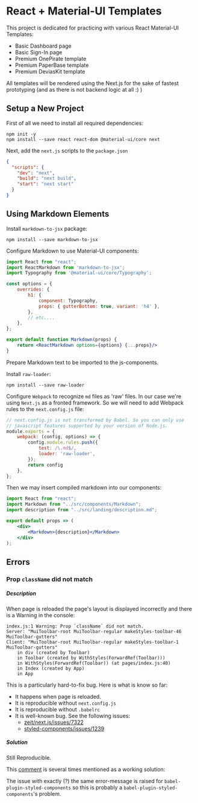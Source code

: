 # React + Material-UI Templates

This project is dedicated for practicing with various 
React Material-UI Templates:
 * Basic Dashboard page
 * Basic Sign-In page
 * Premium OnePirate template
 * Premium PaperBase template
 * Premium DeviasKit template

All templates will be rendered using the Next.js for the 
sake of fastest prototyping (and as there is not backend
logic at all :) )

## Setup a New Project

First of all we need to install all required dependencies:
```shell script
npm init -y
npm install --save react react-dom @material-ui/core next
```

Next, add the `next.js` scripts to the `package.json`
```json
{
  "scripts": {
    "dev": "next",
    "build": "next build",
    "start": "next start"
  }
}
```

## Using Markdown Elements

Install `markdown-to-jsx` package:
```shell script
npm install --save markdown-to-jsx
```

Configure Markdown to use Material-UI components:
```jsx harmony
import React from "react";
import ReactMarkdown from 'markdown-to-jsx';
import Typography from '@material-ui/core/Typography';

const options = {
    overrides: {
        h1: {
            component: Typography,
            props: { gutterBottom: true, variant: 'h4' },
        },
        // etc....
    },
};

export default function Markdown(props) {
    return <ReactMarkdown options={options} {...props}/>
}
```

Prepare Markdown text to be imported to the js-components. 

Install `raw-loader`:
```shell script
npm install --save raw-loader
```

Configure `Webpack` to recognize `md` files as 'raw' files. 
In our case we're using `Next.js` as a fronted framework. 
So we will need to add Webpack rules to the `next.config.js` file:
```js
// next.config.js is not transformed by Babel. So you can only use
// javascript features supported by your version of Node.js.
module.exports = {
    webpack: (config, options) => {
        config.module.rules.push({
            test: /\.md$/,
            loader: 'raw-loader',
        });
        return config
    },
};
```

Then we may insert compiled markdown into our components:
```jsx harmony
import React from "react";
import Markdown from "../src/components/Markdown";
import description from "../src/landing/description.md";

export default props => (
    <div>
        <Markdown>{description}</Markdown>
    </div>
);
```

## Errors

### Prop `className` did not match

##### Description
When page is reloaded the page's layout is displayed 
incorrectly and there is a Warning in the console:
```
index.js:1 Warning: Prop `className` did not match. 
Server: "MuiToolbar-root MuiToolbar-regular makeStyles-toolbar-46 MuiToolbar-gutters" 
Client: "MuiToolbar-root MuiToolbar-regular makeStyles-toolbar-1 MuiToolbar-gutters" 
    in div (created by Toolbar)
    in Toolbar (created by WithStyles(ForwardRef(Toolbar)))
    in WithStyles(ForwardRef(Toolbar)) (at pages/​index.js:40)
    in Index (created by App)
    in App
```

This is a particularly hard-to-fix bug. Here is what is know so far: 
* It happens when page is reloaded.
* It is reproducible without `next.config.js`
* It is reproducible without `.babelrc`
* It is well-known bug. See the following issues:
  * [zeit/next.js/issues/7322](https://github.com/zeit/next.js/issues/7322)
  * [styled-components/issues/1239](https://github.com/styled-components/styled-components/issues/1239)

##### Solution

Still Reproducible. 

This 
[comment](https://github.com/styled-components/babel-plugin-styled-components/issues/78#issuecomment-361160935)
 is several times mentioned as a working solution: 

The issue with exactly (?) the same error-message is raised for `babel-plugin-styled-components`
so this is probably a `babel-plugin-styled-components`'s problem. 
